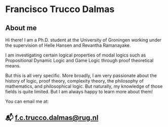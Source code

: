 # Francisco Trucco Dalmas

## About me

Hi there! I am a Ph.D. student at the University of Groningen working under the supervision of Helle Hansen and Revantha Ramanayake.

I am investigating certain logical properties of modal logics such as Propositional Dynamic Logic and Game Logic through proof theoretical means.

But this is all very specific. More broadly, I am very passionate about the history of logic, proof theory, complexity theory, the philosophy of mathematics, and philosophical logic. But naturally, my knowledge of those fields is quite limited. But I am always happy to learn more about them!

You can email me at:

## 📬 f.c.trucco.dalmas@rug.nl
